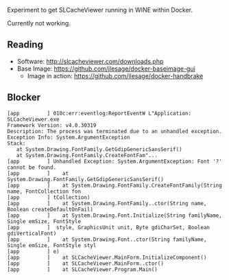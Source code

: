 Experiment to get SLCacheViewer running in WINE within Docker.

Currently not working.

## Reading

* Software: http://slcacheviewer.com/downloads.php
* Base Image: https://github.com/jlesage/docker-baseimage-gui
  * Image in action: https://github.com/jlesage/docker-handbrake

## Blocker

```
[app         ] 010c:err:eventlog:ReportEventW L"Application: SLCacheViewer.exe
Framework Version: v4.0.30319
Description: The process was terminated due to an unhandled exception.
Exception Info: System.ArgumentException
Stack:
   at System.Drawing.FontFamily.GetGdipGenericSansSerif()
   at System.Drawing.FontFamily.CreateFontFam"...
[app         ] Unhandled Exception: System.ArgumentException: Font '?' cannot be found.
[app         ]    at System.Drawing.FontFamily.GetGdipGenericSansSerif()
[app         ]    at System.Drawing.FontFamily.CreateFontFamily(String name, FontCollection fon
[app         ] tCollection)
[app         ]    at System.Drawing.FontFamily..ctor(String name, Boolean createDefaultOnFail)
[app         ]    at System.Drawing.Font.Initialize(String familyName, Single emSize, FontStyle
[app         ]  style, GraphicsUnit unit, Byte gdiCharSet, Boolean gdiVerticalFont)
[app         ]    at System.Drawing.Font..ctor(String familyName, Single emSize, FontStyle styl
[app         ] e)
[app         ]    at SLCacheViewer.MainForm.InitializeComponent()
[app         ]    at SLCacheViewer.MainForm..ctor()
[app         ]    at SLCacheViewer.Program.Main()

```
